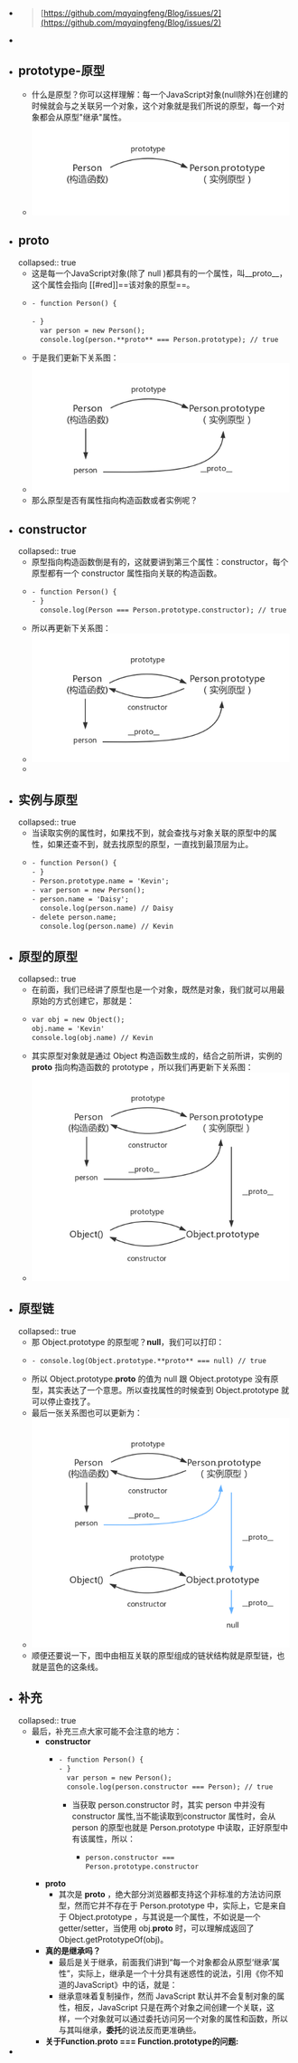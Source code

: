 - > [https://github.com/mqyqingfeng/Blog/issues/2](https://github.com/mqyqingfeng/Blog/issues/2)
-
- ## **prototype-原型**
	- 什么是原型？你可以这样理解：每一个JavaScript对象(null除外)在创建的时候就会与之关联另一个对象，这个对象就是我们所说的原型，每一个对象都会从原型"继承"属性。
	- ![image.png](../assets/image_1682417535419_0.png)
- ## **____proto____**
  collapsed:: true
	- 这是每一个JavaScript对象(除了 null )都具有的一个属性，叫__proto__，这个属性会指向 [[#red]]==该对象的原型==。
	- ```
	  - function Person() {
	  
	  - }
	    var person = new Person();  
	    console.log(person.**proto** === Person.prototype); // true
	  ```
	- 于是我们更新下关系图：
	- ![image.png](../assets/image_1682418471248_0.png)
	- 那么原型是否有属性指向构造函数或者实例呢？
- ## **constructor**
  collapsed:: true
	- 原型指向构造函数倒是有的，这就要讲到第三个属性：constructor，每个原型都有一个 constructor 属性指向关联的构造函数。
	- ```
	  - function Person() {
	  - }
	    console.log(Person === Person.prototype.constructor); // true
	  ```
	- 所以再更新下关系图：
	- ![image.png](../assets/image_1682418582138_0.png)
	-
- ## **实例与原型**
  collapsed:: true
	- 当读取实例的属性时，如果找不到，就会查找与对象关联的原型中的属性，如果还查不到，就去找原型的原型，一直找到最顶层为止。
	- ```
	  - function Person() {
	  - }
	  - Person.prototype.name = 'Kevin';
	  - var person = new Person();
	  - person.name = 'Daisy';
	    console.log(person.name) // Daisy  
	  - delete person.name;
	    console.log(person.name) // Kevin
	  ```
- ## **原型的原型**
  collapsed:: true
	- 在前面，我们已经讲了原型也是一个对象，既然是对象，我们就可以用最原始的方式创建它，那就是：
	- ```
	  var obj = new Object();
	  obj.name = 'Kevin'
	  console.log(obj.name) // Kevin
	  ```
	- 其实原型对象就是通过 Object 构造函数生成的，结合之前所讲，实例的 __proto__ 指向构造函数的 prototype ，所以我们再更新下关系图：
	- ![image.png](../assets/image_1682418685086_0.png)
- ## **原型链**
  collapsed:: true
	- 那 Object.prototype 的原型呢？**null**，我们可以打印：
	- ```
	  - console.log(Object.prototype.**proto** === null) // true
	  ```
	- 所以 Object.prototype.__proto__ 的值为 null 跟 Object.prototype 没有原型，其实表达了一个意思。所以查找属性的时候查到 Object.prototype 就可以停止查找了。
	- 最后一张关系图也可以更新为：
	- ![image.png](../assets/image_1682418748617_0.png)
	- 顺便还要说一下，图中由相互关联的原型组成的链状结构就是原型链，也就是蓝色的这条线。
- ## **补充**
  collapsed:: true
	- 最后，补充三点大家可能不会注意的地方：
		- **constructor**
			- ```
			  - function Person() {
			  - }
			    var person = new Person();  
			    console.log(person.constructor === Person); // true
			  ```
				- 当获取 person.constructor 时，其实 person 中并没有 constructor 属性,当不能读取到constructor 属性时，会从 person 的原型也就是 Person.prototype 中读取，正好原型中有该属性，所以：
					- ```
					  person.constructor === Person.prototype.constructor
					  ```
		- **____proto____**
			- 其次是 __proto__ ，绝大部分浏览器都支持这个非标准的方法访问原型，然而它并不存在于 Person.prototype 中，实际上，它是来自于 Object.prototype ，与其说是一个属性，不如说是一个 getter/setter，当使用 obj.__proto__ 时，可以理解成返回了 Object.getPrototypeOf(obj)。
		- **真的是继承吗？**
			- 最后是关于继承，前面我们讲到“每一个对象都会从原型‘继承’属性”，实际上，继承是一个十分具有迷惑性的说法，引用《你不知道的JavaScript》中的话，就是：
			- 继承意味着复制操作，然而 JavaScript 默认并不会复制对象的属性，相反，JavaScript 只是在两个对象之间创建一个关联，这样，一个对象就可以通过委托访问另一个对象的属性和函数，所以与其叫继承，**委托**的说法反而更准确些。
		- **关于Function.__proto__ === Function.prototype的问题:**
-